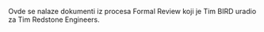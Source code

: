 Ovde se nalaze dokumenti iz procesa Formal Review koji je Tim BIRD uradio za Tim Redstone Engineers.
